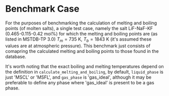 # Benchmark Case
For the purposes of benchmarking the calculation of melting and boiling points (of molten salts), a single test case, namely the salt LiF-NaF-KF (0.465-0.115-0.42 mol%) for which the melting and boiling points are (as listed in MSTDB-TP 3.0) $T_m = 735$ K, $T_b = 1843$ K (it's assumed these values are at atmospheric pressure). This benchmark just consists of comapring the calculated melting and boiling points to  those found in the database.

It's worth noting that the exact boiling and melting temperatures depend on the definition in `calculate_melting_and_boiling`, by default, `liquid_phase` is just 'MSCL' or 'MSFL', and `gas_phase` is 'gas_ideal', although it may be preferable to define any phase where 'gas_ideal' is present to be a gas phase.